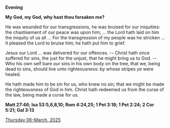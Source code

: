 **Evening**

**My God, my God, why hast thou forsaken me?**
 
He was wounded for our transgressions, he was bruised for our iniquities: the chastisement of our peace was upon him; ... the Lord hath laid on him the iniquity of us all ... For the transgression of my people was he stricken ... It pleased the Lord to bruise him; he hath put him to grief.
 
Jesus our Lord ... was delivered for our offences. -- Christ hath once suffered for sins, the just for the unjust, that he might bring us to God. -- Who his own self bare our sins in his own body on the tree, that we, being dead to sins, should live unto righteousness: by whose stripes ye were healed.
 
He hath made him to be sin for us, who knew no sin; that we might be made the righteousness of God in him. Christ hath redeemed us from the curse of the law, being made a curse for us.  

**Matt 27:46; Isa 53:5,6,8,10; Rom 4:24,25; 1 Pet 3:18; 1 Pet 2:24; 2 Cor 5:21; Gal 3:13**

[Thursday 06-March, 2025](https://t.me/daily_light)
